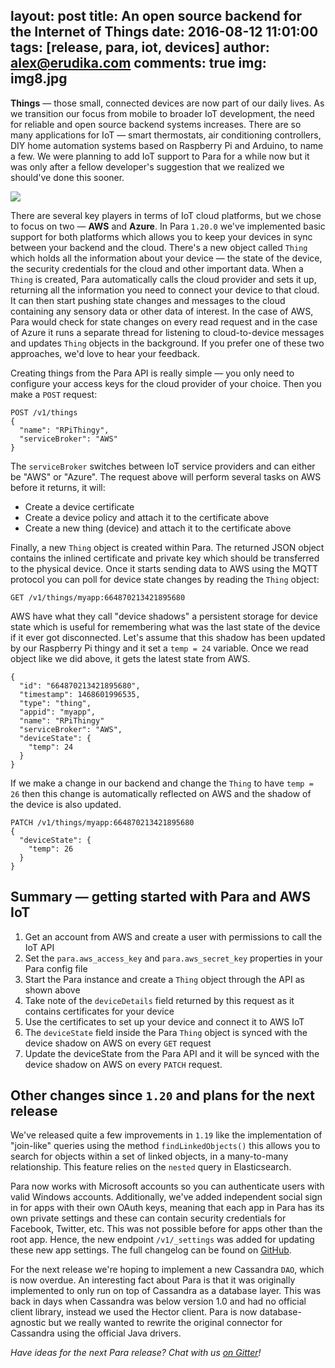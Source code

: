layout: post
title: An open source backend for the Internet of Things
date: 2016-08-12 11:01:00
tags: [release, para, iot, devices]
author: alex@erudika.com
comments: true
img: img8.jpg
---

**Things** — those small, connected devices are now part of our daily lives. As we transition our focus from mobile to broader IoT development, the need for reliable and open source backend systems increases. There are so many applications for IoT — smart thermostats, air conditioning controllers, DIY home automation systems based on Raspberry Pi and Arduino, to name a few. We were planning to add IoT support to Para for a while now but it was only after a fellow developer's suggestion that we realized we should've done this sooner. 

<!-- more -->

![](https://www.erudika.com/assets/img/blogpost_media6.png)

There are several key players in terms of IoT cloud platforms, but we chose to focus on two — **AWS** and **Azure**. In Para `1.20.0` we've implemented basic support for both platforms which allows you to keep your devices in sync between your backend and the cloud. There's a new object called `Thing` which holds all the information about your device — the state of the device, the security credentials for the cloud and other important data. When a `Thing` is created, Para automatically calls the cloud provider and sets it up, returning all the information you need to connect your device to that cloud. It can then start pushing state changes and messages to the cloud containing any sensory data or other data of interest. In the case of AWS, Para would check for state changes on every read request and in the case of Azure it runs a separate thread for listening to cloud-to-device messages and updates `Thing` objects in the background. If you prefer one of these two approaches, we'd love to hear your feedback. 

Creating things from the Para API is really simple — you only need to configure your access keys for the cloud provider of your choice. Then you make a `POST` request:

```
POST /v1/things
{
  "name": "RPiThingy",
  "serviceBroker": "AWS"
}
```

The `serviceBroker` switches between IoT service providers and can either be "AWS" or "Azure". The request above will perform several tasks on AWS before it returns, it will:
 
- Create a device certificate
- Create a device policy and attach it to the certificate above
- Create a new thing (device) and attach it to the certificate above

Finally, a new `Thing` object is created within Para. The returned JSON object contains the inlined certificate and private key which should be transferred to the physical device. Once it starts sending data to AWS using the MQTT protocol you can poll for device state changes by reading the `Thing` object:

```
GET /v1/things/myapp:664870213421895680
```

AWS have what they call "device shadows" a persistent storage for device state which is useful for remembering what was the last state of the device if it ever got disconnected. Let's assume that this shadow has been updated by our Raspberry Pi thingy and it set a `temp = 24` variable. Once we read object like we did above, it gets the latest state from AWS. 

```
{
  "id": "664870213421895680",
  "timestamp": 1468601996535,
  "type": "thing",
  "appid": "myapp",
  "name": "RPiThingy"
  "serviceBroker": "AWS",
  "deviceState": {
  	"temp": 24
  }
}
```

If we make a change in our backend and change the `Thing` to have `temp = 26` then this change is automatically reflected on AWS and the shadow of the device is also updated.

```
PATCH /v1/things/myapp:664870213421895680
{
  "deviceState": {
    "temp": 26
  }
}
```

## Summary — getting started with Para and AWS IoT

1. Get an account from AWS and create a user with permissions to call the IoT API
2. Set the `para.aws_access_key` and `para.aws_secret_key` properties in your Para config file
3. Start the Para instance and create a `Thing` object through the API as shown above
4. Take note of the `deviceDetails` field returned by this request as it contains certificates for your device
5. Use the certificates to set up your device and connect it to AWS IoT
6. The `deviceState` field inside the Para `Thing` object is synced with the device shadow on AWS on every `GET` request
7. Update the deviceState from the Para API and it will be synced with the device shadow on AWS on every `PATCH` request.

## Other changes since `1.20` and plans for the next release

We've released quite a few improvements in `1.19` like the implementation of "join-like" queries using the method `findLinkedObjects()` this allows you to search for objects within a set of linked objects, in a many-to-many relationship. This feature relies on the `nested` query in Elasticsearch. 

Para now works with Microsoft accounts so you can authenticate users with valid Windows accounts. Additionally, we've added independent social sign in for apps with their own OAuth keys, meaning that each app in Para has its own private settings and these can contain security credentials for Facebook, Twitter, etc. This was not possible before for apps other than the root app. Hence, the new endpoint `/v1/_settings` was added for updating these new app settings. The full changelog can be found on [GitHub](https://github.com/Erudika/para/releases).

For the next release we're hoping to implement a new Cassandra `DAO`, which is now overdue. An interesting fact about Para is that it was originally implemented to only run on top of Cassandra as a database layer. This was back in days when Cassandra was below version 1.0 and had no official client library, instead we used the Hector client. Para is now database-agnostic but we really wanted to rewrite the original connector for Cassandra using the official Java drivers. 

*Have ideas for the next Para release? Chat with us [on Gitter](https://gitter.im/Erudika/para)!*
